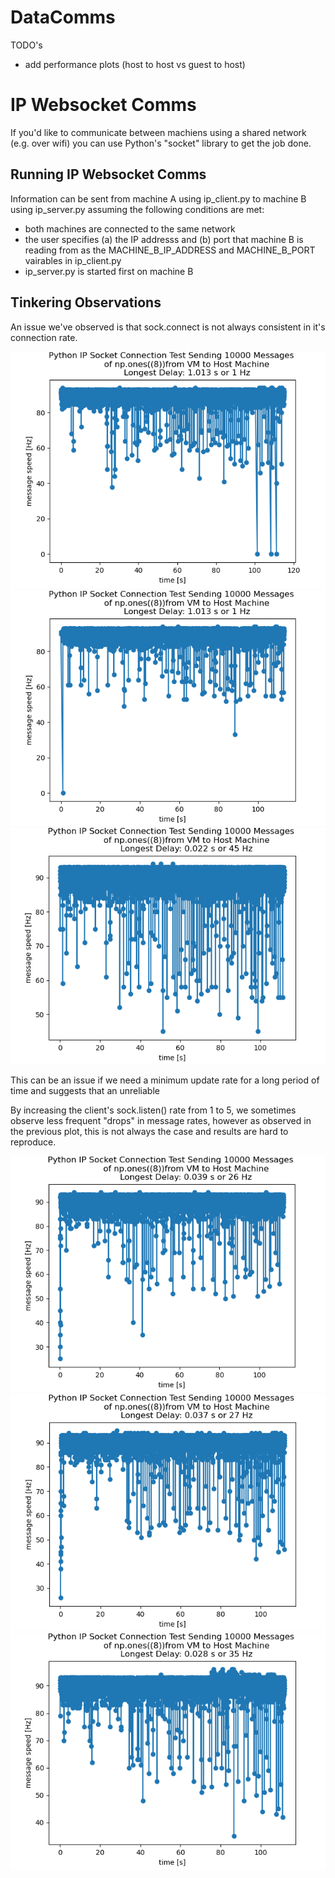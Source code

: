 # DataComms

TODO's
* add performance plots (host to host vs guest to host)

# IP Websocket Comms
If you'd like to communicate between machiens using a shared network (e.g. over wifi) you can use Python's "socket" library to get the job done.

## Running IP Websocket Comms
Information can be sent from machine A using ip_client.py to machine B using ip_server.py assuming the following conditions are met:
* both machines are connected to the same network
* the user specifies (a) the IP addresss and (b) port that machine B is reading from as the MACHINE_B_IP_ADDRESS and MACHINE_B_PORT vairables in ip_client.py
* ip_server.py is started first on machine B

## Tinkering Observations

An issue we've observed is that sock.connect is not always consistent in it's connection rate.

![alt text](README_figs/listen1_1.png)
![alt text](README_figs/listen1_2.png)
![alt text](README_figs/listen1_3.png)

This can be an issue if we need a minimum update rate for a long period of time and suggests that an unreliable 

By increasing the client's sock.listen() rate from 1 to 5, we sometimes observe less frequent "drops" in message rates, however as observed in the previous plot, this is not always the case and results are hard to reproduce.

![alt text](README_figs/listen5_1.png)
![alt text](README_figs/listen5_2.png)
![alt text](README_figs/listen5_3.png)




